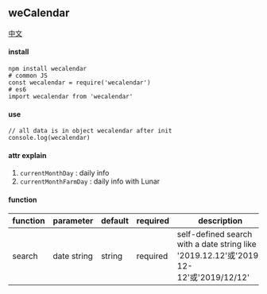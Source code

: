 ## weCalendar

[中文](https://github.com/ougege/npm_package/blob/master/weCalendar/README-CN.md '中文')

#### install
```SHELL
npm install wecalendar
# common JS
const wecalendar = require('wecalendar')
# es6
import wecalendar from 'wecalendar'
```

#### use
```JS
// all data is in object wecalendar after init
console.log(wecalendar)
```

#### attr explain
1. `currentMonthDay` : daily info 
1. `currentMonthFarmDay` : daily info with Lunar

#### function

function|parameter|default|required|description|
--|--|--|--|--|
search|date string|string|required|self-defined search with a date string like '2019.12.12'或'2019-12-12'或'2019/12/12'|
